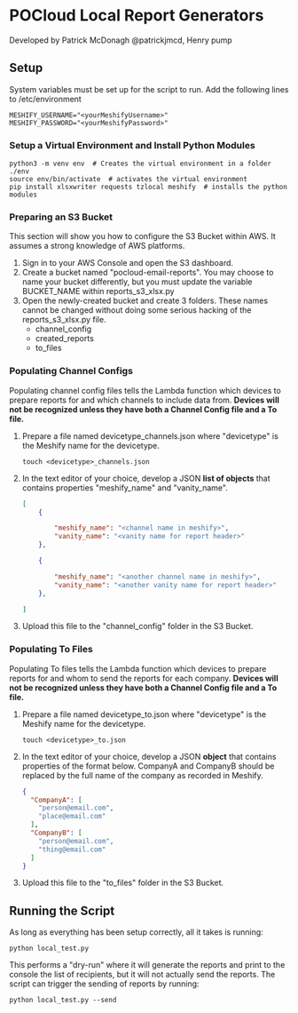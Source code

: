 # POCloud Local Report Generators

Developed by Patrick McDonagh @patrickjmcd, Henry pump

## Setup

System variables must be set up for the script to run. Add the following lines to /etc/environment

```Shell
MESHIFY_USERNAME="<yourMeshifyUsername>"
MESHIFY_PASSWORD="<yourMeshifyPassword>"
```

### Setup a Virtual Environment and Install Python Modules

```Shell
python3 -m venv env  # Creates the virtual environment in a folder ./env
source env/bin/activate  # activates the virtual environment
pip install xlsxwriter requests tzlocal meshify  # installs the python modules
```

### Preparing an S3 Bucket

This section will show you how to configure the S3 Bucket within AWS. It assumes a strong knowledge of AWS platforms.

1. Sign in to your AWS Console and open the S3 dashboard.
2. Create a bucket named "pocloud-email-reports". You may choose to name your bucket differently, but you must update the variable BUCKET_NAME within reports_s3_xlsx.py
3. Open the newly-created bucket and create 3 folders. These names cannot be changed without doing some serious hacking of the reports_s3_xlsx.py file.
    - channel_config
    - created_reports
    - to_files

### Populating Channel Configs

Populating channel config files tells the Lambda function which devices to prepare reports for and which channels to include data from. **Devices will not be recognized unless they have both a Channel Config file and a To file.**

1. Prepare a file named devicetype_channels.json where "devicetype" is the Meshify name for the devicetype.

    ```touch <devicetype>_channels.json```

2. In the text editor of your choice, develop a JSON **list of objects** that contains properties "meshify_name" and "vanity_name".

    ```JSON
    [
        {

            "meshify_name": "<channel name in meshify>",
            "vanity_name": "<vanity name for report header>"
        },

        {

            "meshify_name": "<another channel name in meshify>",
            "vanity_name": "<another vanity name for report header>"
        },

    ]
    ```

3. Upload this file to the "channel_config" folder in the S3 Bucket.

### Populating To Files

Populating To files tells the Lambda function which devices to prepare reports for and whom to send the reports for each company. **Devices will not be recognized unless they have both a Channel Config file and a To file.**

1. Prepare a file named devicetype_to.json where "devicetype" is the Meshify name for the devicetype.

    ```touch <devicetype>_to.json```

2. In the text editor of your choice, develop a JSON **object** that contains properties of the format below. CompanyA and CompanyB should be replaced by the full name of the company as recorded in Meshify.

    ```JSON
    {
      "CompanyA": [
        "person@email.com",
        "place@email.com"
      ],
      "CompanyB": [
        "person@email.com",
        "thing@email.com"
      ]
    }
    ```

3. Upload this file to the "to_files" folder in the S3 Bucket.

## Running the Script

As long as everything has been setup correctly, all it takes is running:

```Shell
python local_test.py
```

This performs a "dry-run" where it will generate the reports and print to the console the list of recipients, but it will not actually send the reports. The script can trigger the sending of reports by running:

```Shell
python local_test.py --send
```